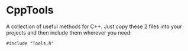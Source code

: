 # CppTools
A collection of useful methods for C++.
Just copy these 2 files into your projects and then include them wherever you need: 
```
#include "Tools.h"
```
